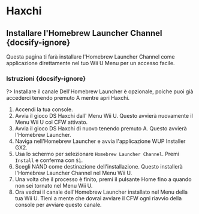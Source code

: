 # Haxchi

## Installare l'Homebrew Launcher Channel {docsify-ignore}

Questa pagina ti farà installare l'Homebrew Launcher Channel come applicazione direttamente nel tuo Wii U Menu per un accesso facile.

### Istruzioni {docsify-ignore}

?> Installare il canale Dell'Homebrew Launcher è opzionale, poiche puoi già accederci tenendo premuto A mentre apri Haxchi.

1. Accendi la tua console.
1. Avvia il gioco DS Haxchi dall' Menu Wii U. Questo avvierà nuovamente il Menu Wii U col CFW attivato.
1. Avvia il gioco DS Haxchi di nuovo tenendo premuto A. Questo avvierà l'Homebrew Launcher.
1. Naviga nell'Homebrew Launcher e avvia l'applicazione WUP Installer GX2.
1. Usa lo schermo per selezionare `Homebrew Launcher Channel`. Premi `Install` e conferma con `Sì`.
1. Scegli NAND come destinazione dell'installazione. Questo installerà l'Homebrew Launcher Channel nel Menu Wii U.
1. Una volta che il processo è finito, premi il pulsante Home fino a quando non sei tornato nel Menu Wii U.
1. Ora vedrai il canale dell'Homebrew Launcher installato nel Menu della tua Wii U. Tieni a mente che dovrai avviare il CFW ogni riavvio della console per avviare questo canale.